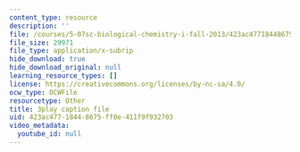 ```yaml
---
content_type: resource
description: ''
file: /courses/5-07sc-biological-chemistry-i-fall-2013/423ac47718448675ff0e411f9f932703_61ZVXmh6ae0.srt
file_size: 29971
file_type: application/x-subrip
hide_download: true
hide_download_original: null
learning_resource_types: []
license: https://creativecommons.org/licenses/by-nc-sa/4.0/
ocw_type: OCWFile
resourcetype: Other
title: 3play caption file
uid: 423ac477-1844-8675-ff0e-411f9f932703
video_metadata:
  youtube_id: null
---
```

